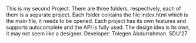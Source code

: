 This is my second Project.
There are three folders, respectively, each of them is a separate project.
Each folder contains the file index.html which is the main file, it needs to be opened.
Each project has its own features and supports autocomplete and the API is fully used.
The design idea is its own, it may not seem like a designer.
Developer: Tolegen Abdurrahman. SDU'27
